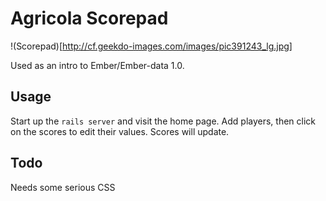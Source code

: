 # Agricola Scorepad

!(Scorepad)[http://cf.geekdo-images.com/images/pic391243_lg.jpg]

Used as an intro to Ember/Ember-data 1.0.

## Usage

Start up the `rails server` and visit the home page. Add players, then click on the scores to edit their values. Scores will update.

## Todo

Needs some serious CSS
